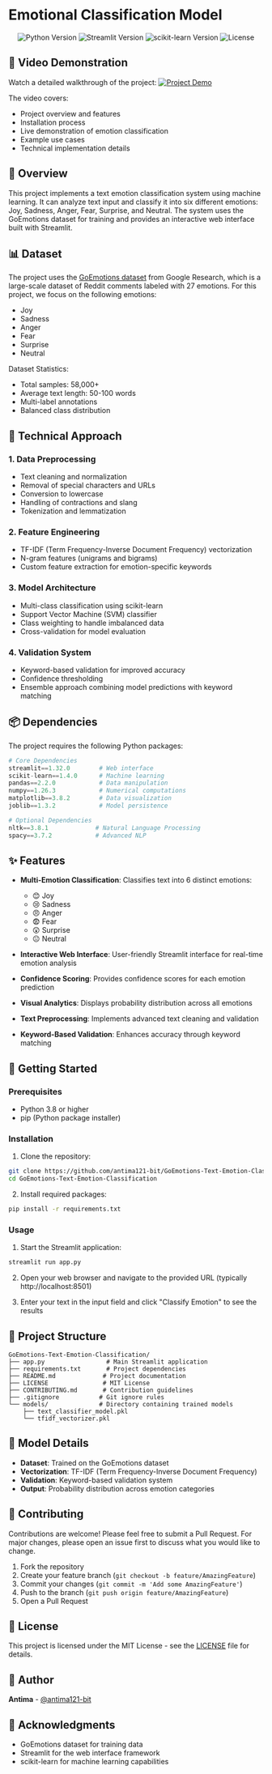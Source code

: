 # Emotional Classification Model

<div align="center">
  <img src="https://img.shields.io/badge/Python-3.8%2B-blue" alt="Python Version">
  <img src="https://img.shields.io/badge/Streamlit-1.32.0-red" alt="Streamlit Version">
  <img src="https://img.shields.io/badge/scikit--learn-1.4.0-orange" alt="scikit-learn Version">
  <img src="https://img.shields.io/badge/License-MIT-green" alt="License">
</div>

## 🎥 Video Demonstration

Watch a detailed walkthrough of the project:
[![Project Demo](https://img.shields.io/badge/Watch-Demo-red)](https://www.loom.com/share/48f0331b71f7416581624473062d0732?sid=4faf3e6d-7149-434d-90f2-d61cdf3beb8a)

The video covers:
- Project overview and features
- Installation process
- Live demonstration of emotion classification
- Example use cases
- Technical implementation details

## 📝 Overview

This project implements a text emotion classification system using machine learning. It can analyze text input and classify it into six different emotions: Joy, Sadness, Anger, Fear, Surprise, and Neutral. The system uses the GoEmotions dataset for training and provides an interactive web interface built with Streamlit.

## 📊 Dataset

The project uses the [GoEmotions dataset](https://github.com/google-research/google-research/tree/master/goemotions) from Google Research, which is a large-scale dataset of Reddit comments labeled with 27 emotions. For this project, we focus on the following emotions:

- Joy
- Sadness
- Anger
- Fear
- Surprise
- Neutral

Dataset Statistics:
- Total samples: 58,000+
- Average text length: 50-100 words
- Multi-label annotations
- Balanced class distribution

## 🧠 Technical Approach

### 1. Data Preprocessing
- Text cleaning and normalization
- Removal of special characters and URLs
- Conversion to lowercase
- Handling of contractions and slang
- Tokenization and lemmatization

### 2. Feature Engineering
- TF-IDF (Term Frequency-Inverse Document Frequency) vectorization
- N-gram features (unigrams and bigrams)
- Custom feature extraction for emotion-specific keywords

### 3. Model Architecture
- Multi-class classification using scikit-learn
- Support Vector Machine (SVM) classifier
- Class weighting to handle imbalanced data
- Cross-validation for model evaluation

### 4. Validation System
- Keyword-based validation for improved accuracy
- Confidence thresholding
- Ensemble approach combining model predictions with keyword matching

## 📦 Dependencies

The project requires the following Python packages:

```python
# Core Dependencies
streamlit==1.32.0        # Web interface
scikit-learn==1.4.0      # Machine learning
pandas==2.2.0            # Data manipulation
numpy==1.26.3            # Numerical computations
matplotlib==3.8.2        # Data visualization
joblib==1.3.2            # Model persistence

# Optional Dependencies
nltk==3.8.1             # Natural Language Processing
spacy==3.7.2            # Advanced NLP
```

## ✨ Features

- **Multi-Emotion Classification**: Classifies text into 6 distinct emotions:
  - 😊 Joy
  - 😢 Sadness
  - 😠 Anger
  - 😨 Fear
  - 😲 Surprise
  - 😐 Neutral

- **Interactive Web Interface**: User-friendly Streamlit interface for real-time emotion analysis
- **Confidence Scoring**: Provides confidence scores for each emotion prediction
- **Visual Analytics**: Displays probability distribution across all emotions
- **Text Preprocessing**: Implements advanced text cleaning and validation
- **Keyword-Based Validation**: Enhances accuracy through keyword matching

## 🚀 Getting Started

### Prerequisites

- Python 3.8 or higher
- pip (Python package installer)

### Installation

1. Clone the repository:
```bash
git clone https://github.com/antima121-bit/GoEmotions-Text-Emotion-Classification.git
cd GoEmotions-Text-Emotion-Classification
```

2. Install required packages:
```bash
pip install -r requirements.txt
```

### Usage

1. Start the Streamlit application:
```bash
streamlit run app.py
```

2. Open your web browser and navigate to the provided URL (typically http://localhost:8501)

3. Enter your text in the input field and click "Classify Emotion" to see the results

## 📁 Project Structure

```
GoEmotions-Text-Emotion-Classification/
├── app.py                 # Main Streamlit application
├── requirements.txt       # Project dependencies
├── README.md             # Project documentation
├── LICENSE               # MIT License
├── CONTRIBUTING.md       # Contribution guidelines
├── .gitignore           # Git ignore rules
└── models/              # Directory containing trained models
    ├── text_classifier_model.pkl
    └── tfidf_vectorizer.pkl
```

## 🧠 Model Details

- **Dataset**: Trained on the GoEmotions dataset
- **Vectorization**: TF-IDF (Term Frequency-Inverse Document Frequency)
- **Validation**: Keyword-based validation system
- **Output**: Probability distribution across emotion categories

## 🤝 Contributing

Contributions are welcome! Please feel free to submit a Pull Request. For major changes, please open an issue first to discuss what you would like to change.

1. Fork the repository
2. Create your feature branch (`git checkout -b feature/AmazingFeature`)
3. Commit your changes (`git commit -m 'Add some AmazingFeature'`)
4. Push to the branch (`git push origin feature/AmazingFeature`)
5. Open a Pull Request

## 📄 License

This project is licensed under the MIT License - see the [LICENSE](LICENSE) file for details.

## 👤 Author

**Antima** - [@antima121-bit](https://github.com/antima121-bit)

## 🙏 Acknowledgments

- GoEmotions dataset for training data
- Streamlit for the web interface framework
- scikit-learn for machine learning capabilities
